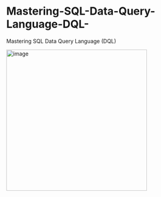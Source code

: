 # Mastering-SQL-Data-Query-Language-DQL-
Mastering SQL Data Query Language (DQL)

<img width="370" alt="image" src="https://github.com/user-attachments/assets/5ac3ab93-12b1-4067-a845-e2de1813cf23">
